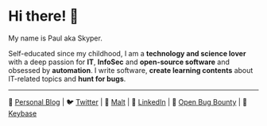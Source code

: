 # Hi there! :wave:

My name is Paul aka Skyper.

Self-educated since my childhood, I am a **technology and science lover** with
a deep passion for **IT**, **InfoSec** and **open-source software** and
obsessed by **automation**. I write software, **create learning contents**
about IT-related topics and **hunt for bugs**.

---

:newspaper: [Personal Blog](https://blog.skyplabs.net/) |
:bird: [Twitter](https://twitter.com/SkypLabs) |
:rocket: [Malt](https://en.malt.fr/profile/paulemmanuelraoul) |
:busts_in_silhouette: [LinkedIn](https://www.linkedin.com/in/peraoul) |
:bug: [Open Bug Bounty](https://www.openbugbounty.org/researchers/SkypLabs/) |
:key: [Keybase](https://keybase.io/skyplabs)
